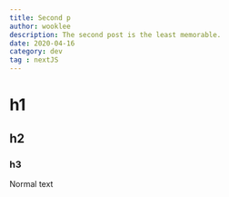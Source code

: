 ```yaml
---
title: Second p
author: wooklee
description: The second post is the least memorable.
date: 2020-04-16
category: dev
tag : nextJS
---
```


# h1
## h2
### h3

Normal text